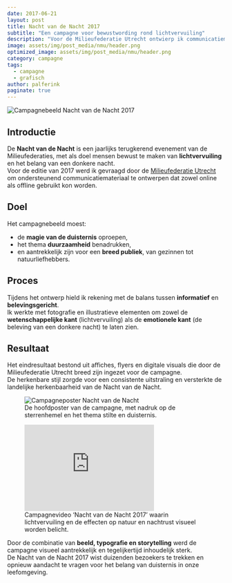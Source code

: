 ```yaml
---
date: 2017-06-21
layout: post
title: Nacht van de Nacht 2017
subtitle: "Een campagne voor bewustwording rond lichtvervuiling"
description: "Voor de Milieufederatie Utrecht ontwierp ik communicatiemateriaal voor de campagne 'Nacht van de Nacht 2017'. Een landelijke actieavond om de schoonheid van echte duisternis te ervaren en stil te staan bij de impact van lichtvervuiling."
image: assets/img/post_media/nmu/header.png
optimized_image: assets/img/post_media/nmu/header.png
category: campagne
tags:
  - campagne
  - grafisch
author: palferink
paginate: true
---
```


<img src="{{ site.baseurl }}/assets/img/post_media/nmu/header.png" alt="Campagnebeeld Nacht van de Nacht 2017">

## Introductie

De **Nacht van de Nacht** is een jaarlijks terugkerend evenement van de Milieufederaties, met als doel mensen bewust te maken van **lichtvervuiling** en het belang van een donkere nacht.  
Voor de editie van 2017 werd ik gevraagd door de [Milieufederatie Utrecht](https://www.milieufederatieutrecht.nl) om ondersteunend communicatiemateriaal te ontwerpen dat zowel online als offline gebruikt kon worden.

## Doel

Het campagnebeeld moest:

- de **magie van de duisternis** oproepen,  
- het thema **duurzaamheid** benadrukken,  
- en aantrekkelijk zijn voor een **breed publiek**, van gezinnen tot natuurliefhebbers.  

## Proces

Tijdens het ontwerp hield ik rekening met de balans tussen **informatief** en **belevingsgericht**.  
Ik werkte met fotografie en illustratieve elementen om zowel de **wetenschappelijke kant** (lichtvervuiling) als de **emotionele kant** (de beleving van een donkere nacht) te laten zien.  

## Resultaat

Het eindresultaat bestond uit affiches, flyers en digitale visuals die door de Milieufederatie Utrecht breed zijn ingezet voor de campagne.  
De herkenbare stijl zorgde voor een consistente uitstraling en versterkte de landelijke herkenbaarheid van de Nacht van de Nacht.

<div class="image-grid">
  <figure>
    <img src="{{ site.baseurl }}/assets/img/post_media/nmu/94_restaurants.jpg" alt="Campagneposter Nacht van de Nacht">
    <figcaption>De hoofdposter van de campagne, met nadruk op de sterrenhemel en het thema stilte en duisternis.</figcaption>
  </figure>
  <figure>
    <iframe width="auto" height="200"
      src="https://www.youtube.com/embed/iRIqkbxAVpU"
      frameborder="0"
      allow="accelerometer; autoplay; clipboard-write; encrypted-media; gyroscope; picture-in-picture"
      allowfullscreen>
    </iframe>
    <figcaption>Campagnevideo ‘Nacht van de Nacht 2017’ waarin lichtvervuiling en de effecten op natuur en nachtrust visueel worden belicht.</figcaption>
  </figure>
</div>

Door de combinatie van **beeld, typografie en storytelling** werd de campagne visueel aantrekkelijk en tegelijkertijd inhoudelijk sterk.  
De Nacht van de Nacht 2017 wist duizenden bezoekers te trekken en opnieuw aandacht te vragen voor het belang van duisternis in onze leefomgeving.
